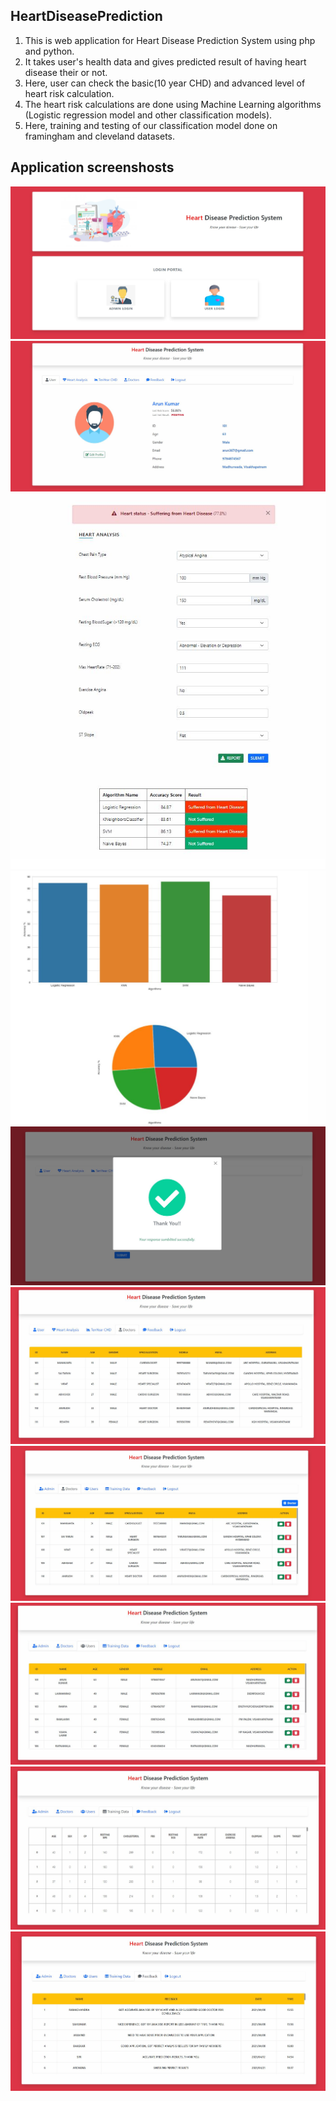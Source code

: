 ## HeartDiseasePrediction

1. This is web application for Heart Disease Prediction System using php and python.
2. It takes user's health data and gives predicted result of having heart disease their or not.
3. Here, user can check the basic(10 year CHD) and advanced level of heart risk calculation.
4. The heart risk calculations are done using Machine Learning algorithms (Logistic regression model and other classification models).
5. Here, training and testing of our classification model done on framingham and cleveland datasets.

## Application screenshosts

<div style="float:right; margin:auto;">
  <img src="Screenshots/image1.jpg" >
  <img src="Screenshots/image2.jpg" >
  <img src="Screenshots/image3.jpg" >
  <img src="Screenshots/image4.jpg" >
  <img src="Screenshots/image5.jpg" >
  <img src="Screenshots/image6.jpg" >
  <img src="Screenshots/image7.jpg" >
  <img src="Screenshots/image8.jpg" >
  <img src="Screenshots/image9.jpg" >
  <img src="Screenshots/image10.jpg"> 
</div>  
